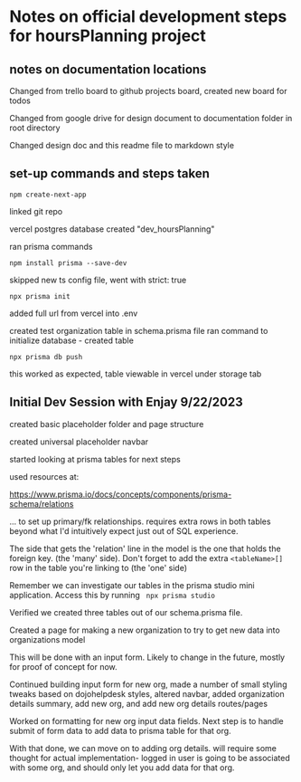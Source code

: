 # Notes on official development steps for hoursPlanning project

## notes on documentation locations
Changed from trello board to github projects board, created new board for todos

Changed from google drive for design document to documentation folder in root directory

Changed design doc and this readme file to markdown style

## set-up commands and steps taken
```npm create-next-app```

linked git repo

vercel postgres database created "dev_hoursPlanning"

ran prisma commands

```npm install prisma --save-dev```

skipped new ts config file, went with strict: true

```npx prisma init```

added full url from vercel into .env

created test organization table in schema.prisma file
ran command to initialize database - created table

```npx prisma db push```

this worked as expected, table viewable in vercel under storage tab

## Initial Dev Session with Enjay 9/22/2023

created basic placeholder folder and page structure

created universal placeholder navbar

started looking at prisma tables for next steps

used resources at:

https://www.prisma.io/docs/concepts/components/prisma-schema/relations

... to set up primary/fk relationships. requires extra rows in both
tables beyond what I'd intuitively expect just out of SQL experience.

The side that gets the 'relation' line in the model is the one that holds
the foreign key. (the 'many' side). Don't forget to add the extra ```<tableName>[]``` row in the table you're linking to (the 'one' side)

Remember we can investigate our tables in the prisma studio mini application. Access this by running ``` npx prisma studio```

Verified we created three tables out of our schema.prisma file.

Created a page for making a new organization to try to get new data
into organizations model

This will be done with an input form. Likely to change in the future, mostly for proof of concept for now.

Continued building input form for new org, made a number of small styling tweaks based on dojohelpdesk styles,
altered navbar, added organization details summary, add new org, and add new org details routes/pages

Worked on formatting for new org input data fields. Next step is to handle submit of form data to add
data to prisma table for that org.

With that done, we can move on to adding org details. will require some thought for actual implementation-
logged in user is going to be associated with some org, and should only let you add data for that org.

